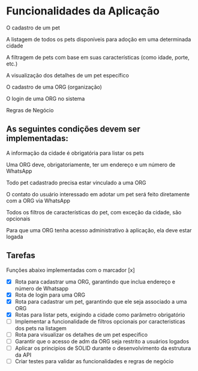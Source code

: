 
# Funcionalidades da Aplicação

O cadastro de um pet

A listagem de todos os pets disponíveis para adoção em uma determinada cidade

A filtragem de pets com base em suas características (como idade, porte, etc.)

A visualização dos detalhes de um pet específico

O cadastro de uma ORG (organização)

O login de uma ORG no sistema

Regras de Negócio

## As seguintes condições devem ser implementadas:

A informação da cidade é obrigatória para listar os pets

Uma ORG deve, obrigatoriamente, ter um endereço e um número de WhatsApp

Todo pet cadastrado precisa estar vinculado a uma ORG

O contato do usuário interessado em adotar um pet será feito diretamente com a ORG via WhatsApp

Todos os filtros de características do pet, com exceção da cidade, são opcionais

Para que uma ORG tenha acesso administrativo à aplicação, ela deve estar logada

## Tarefas

Funções abaixo implementadas com o marcador [x]

- [x] Rota para cadastrar uma ORG, garantindo que inclua endereço e número de Whatsapp
- [x] Rota de login para uma ORG
- [x] Rota para cadastrar um pet, garantindo que ele seja associado a uma ORG
- [x] Rotas para listar pets, exigindo a cidade como parâmetro obrigatório
- [ ] Implementar a funcionalidade de filtros opcionais por caracteristicas dos pets na listagem
- [ ] Rota para visualizar os detalhes de um pet especifico
- [ ] Garantir que o acesso de adm da ORG seja restrito a usuários logados
- [ ] Aplicar os principios de SOLID durante o desenvolvimento da estrutura da API
- [ ] Criar testes para validar as funcionalidades e regras de negócio